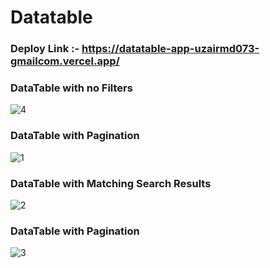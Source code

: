 # Datatable

### Deploy Link :- https://datatable-app-uzairmd073-gmailcom.vercel.app/


### DataTable with no Filters
![4](https://github.com/uzairshaikh123/Datatable/assets/112754552/8dd58562-ca3a-4000-85c8-369ce29f00b2)




### DataTable with Pagination
![1](https://github.com/uzairshaikh123/Datatable/assets/112754552/419b0e11-a56f-401e-90a6-b2f69fc2591a)





### DataTable with Matching Search Results
![2](https://github.com/uzairshaikh123/Datatable/assets/112754552/69b5877a-0047-47dc-9f19-cf9fab28f709)




### DataTable with Pagination
![3](https://github.com/uzairshaikh123/Datatable/assets/112754552/8ce67c08-11ee-462c-9cd7-119784bdc341)


